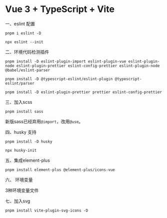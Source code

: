 # Vue 3 + TypeScript + Vite

一、eslint 配置

```
pnpm i eslint -D

npx eslint --init
```

二、环境代码检测插件

```
pnpm install -D eslint-plugin-import eslint-plugin-vue eslint-plugin-node eslint-plugin-prettier eslint-config-prettier eslint-plugin-node @babel/eslint-parser
```

```
pnpm install -D @typescript-eslint/eslint-plugin @typescript-eslint/parser
```

```
pnpm install -D eslint-plugin-prettier prettier eslint-config-prettier
```

三、加入scss

```
pnpm install sass
```

新版sass已经弃用`@import`，改用`@use`。

四、husky 支持

```
pnpm install -D husky

npx husky-init
```

五、集成element-plus

```
pnpm install element-plus @element-plus/icons-vue
```

六、 环境变量

3种环境变量文件

七、加入svg

```
pnpm install vite-plugin-svg-icons -D
```
